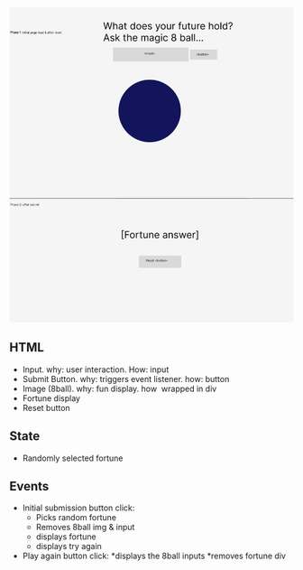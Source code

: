![fortune teller wireframe](./fortune-teller-wireframe.png)

## HTML

-   Input. why: user interaction. How: input
-   Submit Button. why: triggers event listener. how: button
-   Image (8ball). why: fun display. how <img> wrapped in div
-   Fortune display
-   Reset button

## State

-   Randomly selected fortune

## Events

-   Initial submission button click:
    -   Picks random fortune
    -   Removes 8ball img & input
    -   displays fortune
    -   displays try again
-   Play again button click:
    *displays the 8ball inputs
    *removes fortune div
